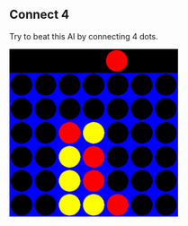 <!-- Pedro Tortello out/2019 -->
## Connect 4

Try to beat this AI by connecting 4 dots.

<img src="connect4.png" alt="image" width="300"/>
